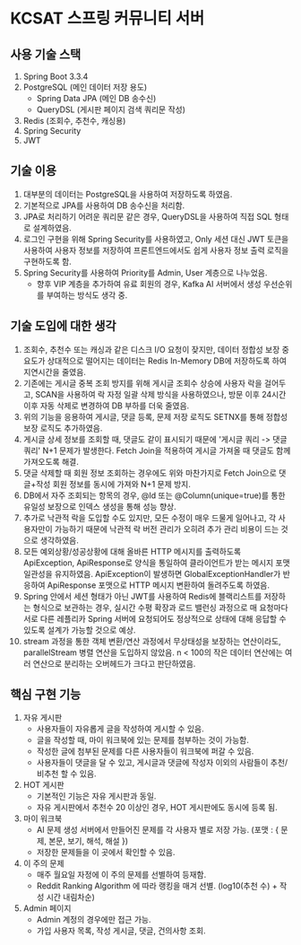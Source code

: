 # KCSAT 스프링 커뮤니티 서버

## 사용 기술 스택
1. Spring Boot 3.3.4
2. PostgreSQL (메인 데이터 저장 용도)
    - Spring Data JPA (메인 DB 송수신)
    - QueryDSL (게시판 페이지 검색 쿼리문 작성)
3. Redis (조회수, 추천수, 캐싱용)
4. Spring Security
5. JWT

## 기술 이용
1. 대부분의 데이터는 PostgreSQL을 사용하여 저장하도록 하였음.
2. 기본적으로 JPA를 사용하여 DB 송수신을 처리함.
3. JPA로 처리하기 어려운 쿼리문 같은 경우, QueryDSL을 사용하여 직접 SQL 형태로 설계하였음.
4. 로그인 구현을 위해 Spring Security를 사용하였고, Only 세션 대신 JWT 토큰을 사용하여 사용자 정보를 저장하여 프론트엔드에서도 쉽게 사용자 정보 출력 로직을 구현하도록 함.
5. Spring Security를 사용하여 Priority를 Admin, User 계층으로 나누었음.
   - 향후 VIP 계층을 추가하여 유료 회원의 경우, Kafka AI 서버에서 생성 우선순위를 부여하는 방식도 생각 중.

## 기술 도입에 대한 생각
1. 조회수, 추천수 또는 캐싱과 같은 디스크 I/O 요청이 잦지만, 데이터 정합성 보장 중요도가 상대적으로 떨어지는 데이터는 Redis In-Memory DB에 저장하도록 하여 지연시간을 줄였음.
2. 기존에는 게시글 중복 조회 방지를 위해 게시글 조회수 상승에 사용자 락을 걸어두고, SCAN을 사용하여 락 자정 일괄 삭제 방식을 사용하였으나, 방문 이후 24시간 이후 자동 삭제로 변경하여 DB 부하를 더욱 줄였음.
3. 위의 기능을 응용하여 게시글, 댓글 등록, 문제 저장 로직도 SETNX를 통해 정합성 보장 로직도 추가하였음.
4. 게시글 상세 정보를 조회할 때, 댓글도 같이 표시되기 때문에 '게시글 쿼리 -> 댓글 쿼리' N+1 문제가 발생한다. Fetch Join을 적용하여 게시글 가져올 때 댓글도 함께 가져오도록 해결.
5. 댓글 삭제할 때 회원 정보 조회하는 경우에도 위와 마찬가지로 Fetch Join으로 댓글+작성 회원 정보를 동시에 가져와 N+1 문제 방지.
6. DB에서 자주 조회되는 항목의 경우, @Id 또는 @Column(unique=true)를 통한 유일성 보장으로 인덱스 생성을 통해 성능 향상.
7. 추가로 낙관적 락을 도입할 수도 있지만, 모든 수정이 매우 드물게 일어나고, 각 사용자만이 가능하기 때문에 낙관적 락 버전 관리가 오히려 추가 관리 비용이 드는 것으로 생각하였음.
8. 모든 예외상황/성공상황에 대해 올바른 HTTP 메시지를 출력하도록 ApiException, ApiResponse로 양식을 통일하여 클라이언트가 받는 메시지 포맷 일관성을 유지하였음. ApiException이 발생하면 GlobalExceptionHandler가 반응하여 ApiResponse 포맷으로 HTTP 메시지 변환하여 돌려주도록 하였음.
9. Spring 안에서 세션 형태가 아닌 JWT를 사용하여 Redis에 블랙리스트를 저장하는 형식으로 보관하는 경우, 실시간 수평 확장과 로드 밸런싱 과정으로 매 요청마다 서로 다른 레플리카 Spring 서버에 요청되어도 정상적으로 상태에 대해 응답할 수 있도록 설계가 가능할 것으로 예상.
10. stream 과정을 통한 객체 변환/연산 과정에서 무상태성을 보장하는 연산이라도, parallelStream 병렬 연산을 도입하지 않았음. n < 100의 작은 데이터 연산에는 여러 연산으로 분리하는 오버헤드가 크다고 판단하였음.

## 핵심 구현 기능
1. 자유 게시판
    - 사용자들이 자유롭게 글을 작성하여 게시할 수 있음.
    - 글을 작성할 때, 마이 워크북에 있는 문제를 첨부하는 것이 가능함.
    - 작성한 글에 첨부된 문제를 다른 사용자들이 워크북에 퍼갈 수 있음.
    - 사용자들이 댓글을 달 수 있고, 게시글과 댓글에 작성자 이외의 사람들이 추천/비추천 할 수 있음.
2. HOT 게시판
    - 기본적인 기능은 자유 게시판과 동일.
    - 자유 게시판에서 추천수 20 이상인 경우, HOT 게시판에도 동시에 등록 됨.
3. 마이 워크북
    - AI 문제 생성 서버에서 만들어진 문제를 각 사용자 별로 저장 가능. (포맷 : { 문제, 본문, 보기, 해석, 해설 })
    - 저장한 문제들을 이 곳에서 확인할 수 있음.
4. 이 주의 문제
    - 매주 월요일 자정에 이 주의 문제를 선별하여 등재함.
    - Reddit Ranking Algorithm 에 따라 랭킹을 매겨 선별. (log10(추천 수) + 작성 시간 내림차순)
5. Admin 페이지
    - Admin 계정의 경우에만 접근 가능.
    - 가입 사용자 목록, 작성 게시글, 댓글, 건의사항 조회.
